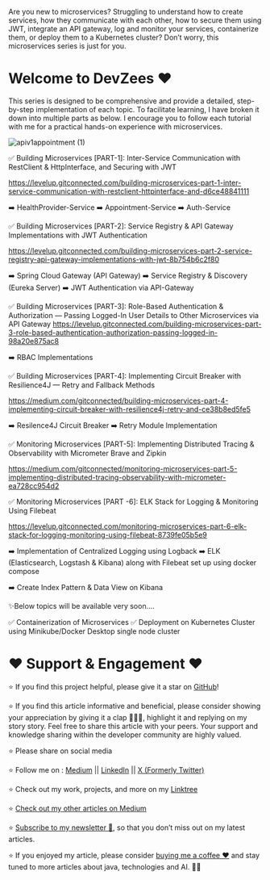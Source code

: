 Are you new to microservices? Struggling to understand how to create services, how they communicate with each other, how to secure them using JWT, integrate an API gateway, log and monitor your services, containerize them, or deploy them to a Kubernetes cluster? Don’t worry, this microservices series is just for you.

<h1>Welcome to DevZees ❤ </h1>

This series is designed to be comprehensive and provide a detailed, step-by-step implementation of each topic. To facilitate learning, I have broken it down into multiple parts as below. I encourage you to follow each tutorial with me for a practical hands-on experience with microservices.

![apiv1appointment (1)](https://github.com/user-attachments/assets/51d5ff3a-5436-453c-b7ce-6f075b2214a5)

✅ Building Microservices [PART-1]: Inter-Service Communication with RestClient & HttpInterface, and Securing with JWT

https://levelup.gitconnected.com/building-microservices-part-1-inter-service-communication-with-restclient-httpinterface-and-d6ce48841111

➡️ HealthProvider-Service
➡️ Appointment-Service
➡️ Auth-Service

✅ Building Microservices [PART-2]: Service Registry & API Gateway Implementations with JWT Authentication

https://levelup.gitconnected.com/building-microservices-part-2-service-registry-api-gateway-implementations-with-jwt-8b754b6c2f80

➡️ Spring Cloud Gateway (API Gateway)
➡️ Service Registry & Discovery (Eureka Server)
➡️ JWT Authentication via API-Gateway

✅ Building Microservices [PART-3]: Role-Based Authentication & Authorization — Passing Logged-In User Details to Other Microservices via API Gateway
https://levelup.gitconnected.com/building-microservices-part-3-role-based-authentication-authorization-passing-logged-in-98a20e875ac8

➡️ RBAC Implementations

✅ Building Microservices [PART-4]: Implementing Circuit Breaker with Resilience4J — Retry and Fallback Methods

https://medium.com/gitconnected/building-microservices-part-4-implementing-circuit-breaker-with-resilience4j-retry-and-ce38b8ed5fe5

➡️ Resilence4J Circuit Breaker
➡️ Retry Module Implementation

✅ Monitoring Microservices [PART-5]: Implementing Distributed Tracing & Observability with Micrometer Brave and Zipkin

https://medium.com/gitconnected/monitoring-microservices-part-5-implementing-distributed-tracing-observability-with-micrometer-ea728cc954d2

✅ Monitoring Microservices [PART -6]: ELK Stack for Logging & Monitoring Using Filebeat

https://levelup.gitconnected.com/monitoring-microservices-part-6-elk-stack-for-logging-monitoring-using-filebeat-8739fe05b5e9

➡️ Implementation of Centralized Logging using Logback
➡️ ELK (Elasticsearch, Logstash & Kibana) along with Filebeat set up using docker compose

➡️ Create Index Pattern & Data View on Kibana

✨Below topics will be available very soon....

✅ Containerization of Microservices
✅ Deployment on Kubernetes Cluster using Minikube/Docker Desktop single node cluster


<h1>❤️ Support & Engagement ❤️</h1>

⭐ If you find this project helpful, please give it a star on [GitHub](https://github.com/zees007/microservices-jwt-authentication-authorization-spring-security)! 

⭐ If you find this article informative and beneficial, please consider showing your appreciation by giving it a clap 👏👏👏, highlight it and replying on my story story. Feel free to share this article with your peers. Your support and knowledge sharing within the developer community are highly valued.

⭐ Please share on social media

⭐ Follow me on : [Medium](https://medium.com/@mhmdzeeshan) || [LinkedIn](https://www.linkedin.com/in/zeeshan-adil-a94b3867/) || [X (Formerly Twitter)](https://x.com/DevZeesCraft)

⭐ Check out my work, projects, and more on my [Linktree](https://linktr.ee/zees007)

⭐ [Check out my other articles on Medium](https://medium.com/@mhmdzeeshan)

⭐ [Subscribe to my newsletter 📧](https://medium.com/@mhmdzeeshan/subscribe), so that you don’t miss out on my latest articles.

⭐ If you enjoyed my article, please consider [buying me a coffee ❤️](https://buymeacoffee.com/mhmdzeeshan) and stay tuned to more articles about java, technologies and AI. 🧑‍💻



